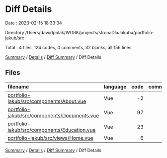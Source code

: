 # Diff Details

Date : 2023-02-15 18:33:34

Directory /Users/dawidpolak/WORK/projects/stronaDlaJakuba/portfolio-jakub/src

Total : 4 files,  124 codes, 0 comments, 32 blanks, all 156 lines

[Summary](results.md) / [Details](details.md) / [Diff Summary](diff.md) / Diff Details

## Files
| filename | language | code | comment | blank | total |
| :--- | :--- | ---: | ---: | ---: | ---: |
| [portfolio-jakub/src/components/About.vue](/portfolio-jakub/src/components/About.vue) | Vue | -2 | 0 | -1 | -3 |
| [portfolio-jakub/src/components/Documents.vue](/portfolio-jakub/src/components/Documents.vue) | Vue | 97 | 0 | 26 | 123 |
| [portfolio-jakub/src/components/Education.vue](/portfolio-jakub/src/components/Education.vue) | Vue | 23 | 0 | 7 | 30 |
| [portfolio-jakub/src/views/Home.vue](/portfolio-jakub/src/views/Home.vue) | Vue | 6 | 0 | 0 | 6 |

[Summary](results.md) / [Details](details.md) / [Diff Summary](diff.md) / Diff Details